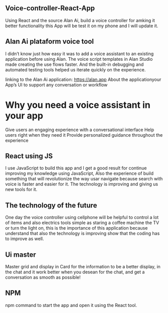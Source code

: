 ## Voice-controller-React-App

Using React and the source Alan Ai, build a voice controller
for amking it better functionality this App will be test it on my phone and I will update it.
## Alan Ai plataform voice tool

I didn’t know just how easy it was to add a voice assistant to an existing application before using Alan. The voice script templates in Alan Studio made creating the use flows faster. And the built-in debugging and automated testing tools helped us iterate quickly on the experience.

linking to the Alan Ai application:
https://alan.app
About the applicationyour App’s UI to support any conversation or workflow

# Why you need a voice assistant in your app

Give users an engaging experience with a conversational interface
Help users right when they need it
Provide personalized guidance throughout the experience

## React using JS

I use JavaScript to build this app and I get a good result for continue improving my knowledge using JavaScript, Also the experience of build something that will revolutionize the way usar navigate because search with voice is faster and easier for it. The technology is improving and giving us new tools for it.

## The technology of the future
One day the voice controller using cellphone will be helpful to control a lot of items and also electrics tools simple as staring a coffee machine the TV or turn the light on, this is the importance of this application because understand that also the technology is improving show that the coding has to improve as well.

## Ui master
Master grid and display in Card for the information to be a better display, in the chat and it work better when you desean for the chat, and get a conversation as smooth as possible!

## NPM
npm command to start the app and open it using the React tool.
